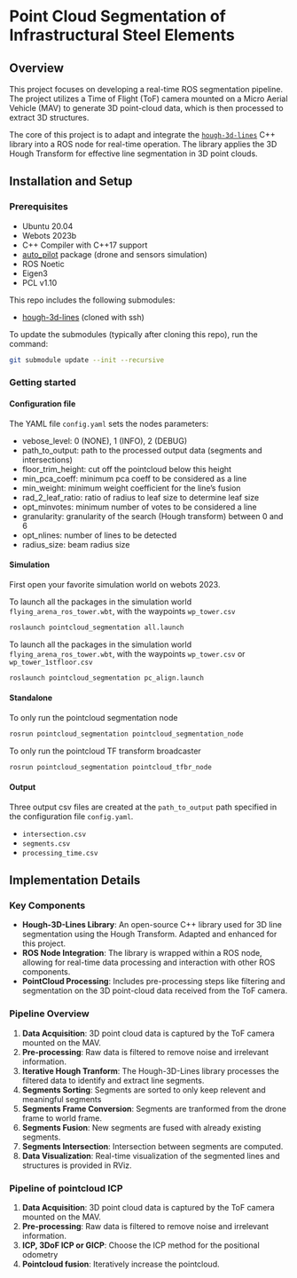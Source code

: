 # Point Cloud Segmentation of Infrastructural Steel Elements

## Overview

This project focuses on developing a real-time ROS segmentation pipeline. The project utilizes a Time of Flight (ToF) camera mounted on a Micro Aerial Vehicle (MAV) to generate 3D point-cloud data, which is then processed to extract 3D structures.

The core of this project is to adapt and integrate the [`hough-3d-lines`](https://github.com/LucasWaelti/hough-3d-lines) C++ library into a ROS node for real-time operation. The library applies the 3D Hough Transform for effective line segmentation in 3D point clouds. 

## Installation and Setup

### Prerequisites
- Ubuntu 20.04
- Webots 2023b
- C++ Compiler with C++17 support
- [auto_pilot](https://gitlab.epfl.ch/waelti/auto_pilot) package (drone and sensors simulation)
- ROS Noetic
- Eigen3
- PCL v1.10

This repo includes the following submodules:
- [hough-3d-lines](https://github.com/LucasWaelti/hough-3d-lines) (cloned with ssh)

To update the submodules (typically after cloning this repo), run the command:
```bash
git submodule update --init --recursive
```

### Getting started

#### Configuration file

The YAML file `config.yaml` sets the nodes parameters:
- vebose_level: 0 (NONE), 1 (INFO), 2 (DEBUG)
- path_to_output: path to the processed output data (segments and intersections)
- floor_trim_height: cut off the pointcloud below this height
- min_pca_coeff: minimum pca coeff to be considered as a line
- min_weight: minimum weight coefficient for the line’s fusion
- rad_2_leaf_ratio: ratio of radius to leaf size to determine leaf size
- opt_minvotes: minimum number of votes to be considered a line
- granularity: granularity of the search (Hough transform) between 0 and 6
- opt_nlines: number of lines to be detected
- radius_size: beam radius size

#### Simulation

First open your favorite simulation world on webots 2023. 

To launch all the packages in the simulation world `flying_arena_ros_tower.wbt`, with the waypoints `wp_tower.csv`
```bash
roslaunch pointcloud_segmentation all.launch
```

To launch all the packages in the simulation world `flying_arena_ros_tower.wbt`, with the waypoints `wp_tower.csv` or `wp_tower_1stfloor.csv`
```bash
roslaunch pointcloud_segmentation pc_align.launch
```


#### Standalone

To only run the pointcloud segmentation node 
```bash
rosrun pointcloud_segmentation pointcloud_segmentation_node
```

To only run the pointcloud TF transform broadcaster
```bash
rosrun pointcloud_segmentation pointcloud_tfbr_node
```

#### Output
Three output csv files are created at the `path_to_output` path specified in the configuration file `config.yaml`.
- `intersection.csv`
- `segments.csv`
- `processing_time.csv`


## Implementation Details

### Key Components
- **Hough-3D-Lines Library**: An open-source C++ library used for 3D line segmentation using the Hough Transform. Adapted and enhanced for this project.
- **ROS Node Integration**: The library is wrapped within a ROS node, allowing for real-time data processing and interaction with other ROS components.
- **PointCloud Processing**: Includes pre-processing steps like filtering and segmentation on the 3D point-cloud data received from the ToF camera.

### Pipeline Overview
1. **Data Acquisition**: 3D point cloud data is captured by the ToF camera mounted on the MAV.
2. **Pre-processing**: Raw data is filtered to remove noise and irrelevant information.
3. **Iterative Hough Tranform**: The Hough-3D-Lines library processes the filtered data to identify and extract line segments.
4. **Segments Sorting**: Segments are sorted to only keep relevent and meaningful segments
5. **Segments Frame Conversion**: Segments are tranformed from the drone frame to world frame.
6. **Segments Fusion**: New segments are fused with already existing segments.
7. **Segments Intersection**: Intersection between segments are computed.
8. **Data Visualization**: Real-time visualization of the segmented lines and structures is provided in RViz.



### Pipeline of pointcloud ICP 
1. **Data Acquisition**: 3D point cloud data is captured by the ToF camera mounted on the MAV.
2. **Pre-processing**: Raw data is filtered to remove noise and irrelevant information.
3. **ICP, 3DoF ICP or GICP**: Choose the ICP method for the positional odometry
8. **Pointcloud fusion**: Iteratively increase the pointcloud.
